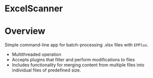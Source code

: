 # ExcelScanner

# Overview
Simple command-line app for batch-processing .xlsx files with `EPPlus`.

- Multithreaded operation
- Accepts plugins that filter and perform modifications to files
- Includes functionality for merging content from multiple files into individual files of predefined size.
